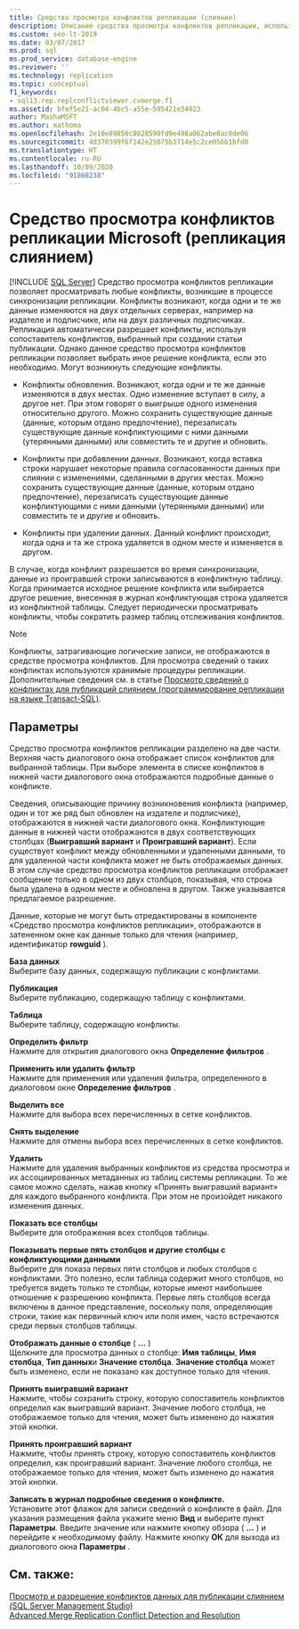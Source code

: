 ```yaml
---
title: Средство просмотра конфликтов репликации (слияние)
description: Описание средства просмотра конфликтов репликации, используемого для репликации слиянием в SQL Server.
ms.custom: seo-lt-2019
ms.date: 03/07/2017
ms.prod: sql
ms.prod_service: database-engine
ms.reviewer: ''
ms.technology: replication
ms.topic: conceptual
f1_keywords:
- sql13.rep.replconflictviewer.cvmerge.f1
ms.assetid: bfef5e21-ac04-4bc5-a55e-595421e34923
author: MashaMSFT
ms.author: mathoma
ms.openlocfilehash: 2e10e89850c8028590fd9e498a062abe0ac0de06
ms.sourcegitcommit: 4d370399f6f142e25075b3714e5c2ce056b1bfd0
ms.translationtype: HT
ms.contentlocale: ru-RU
ms.lasthandoff: 10/09/2020
ms.locfileid: "91868238"
---
```

# <a name="microsoft-replication-conflict-viewer-merge-replication"></a>Средство просмотра конфликтов репликации Microsoft (репликация слиянием)
 [!INCLUDE [SQL Server](../../includes/applies-to-version/sqlserver.md)]
  Средство просмотра конфликтов репликации позволяет просматривать любые конфликты, возникшие в процессе синхронизации репликации. Конфликты возникают, когда одни и те же данные изменяются на двух отдельных серверах, например на издателе и подписчике, или на двух различных подписчиках. Репликация автоматически разрешает конфликты, используя сопоставитель конфликтов, выбранный при создании статьи публикации. Однако данное средство просмотра конфликтов репликации позволяет выбрать иное решение конфликта, если это необходимо. Могут возникнуть следующие конфликты.  
  
-   Конфликты обновления. Возникают, когда одни и те же данные изменяются в двух местах. Одно изменение вступает в силу, а другое нет. При этом говорят о выигрыше одного изменения относительно другого. Можно сохранить существующие данные (данные, которым отдано предпочтение), перезаписать существующие данные конфликтующими с ними данными (утерянными данными) или совместить те и другие и обновить.  
  
-   Конфликты при добавлении данных. Возникают, когда вставка строки нарушает некоторые правила согласованности данных при слиянии с изменениями, сделанными в других местах. Можно сохранить существующие данные (данные, которым отдано предпочтение), перезаписать существующие данные конфликтующими с ними данными (утерянными данными) или совместить те и другие и обновить.  
  
-   Конфликты при удалении данных. Данный конфликт происходит, когда одна и та же строка удаляется в одном месте и изменяется в другом.  
  
 В случае, когда конфликт разрешается во время синхронизации, данные из проигравшей строки записываются в конфликтную таблицу. Когда принимается исходное решение конфликта или выбирается другое решение, внесенная в журнал конфликтующая строка удаляется из конфликтной таблицы. Следует периодически просматривать конфликты, чтобы сократить размер таблиц отслеживания конфликтов.  
  
> [!NOTE]  
>  Конфликты, затрагивающие логические записи, не отображаются в средстве просмотра конфликтов. Для просмотра сведений о таких конфликтах используются хранимые процедуры репликации. Дополнительные сведения см. в статье [Просмотр сведений о конфликтах для публикаций слиянием &#40;программирование репликации на языке Transact-SQL&#41;](./view-and-resolve-data-conflicts-for-merge-publications.md).  
  
## <a name="options"></a>Параметры  
 Средство просмотра конфликтов репликации разделено на две части. Верхняя часть диалогового окна отображает список конфликтов для выбранной таблицы. При выборе элемента в списке конфликтов в нижней части диалогового окна отображаются подробные данные о конфликте.  
  
 Сведения, описывающие причину возникновения конфликта (например, один и тот же ряд был обновлен на издателе и подписчике), отображаются в нижней части диалогового окна. Конфликтующие данные в нижней части отображаются в двух соответствующих столбцах (**Выигравший вариант** и **Проигравший вариант**). Если существует конфликт между обновленными и удаленными данными, то для удаленной части конфликта может не быть отображаемых данных. В этом случае средство просмотра конфликтов репликации отображает сообщение только в одном из двух столбцов, показывая, что строка была удалена в одном месте и обновлена в другом. Также указывается предлагаемое разрешение.  
  
 Данные, которые не могут быть отредактированы в компоненте «Средство просмотра конфликтов репликации», отображаются в затененном окне как данные только для чтения (например, идентификатор **rowguid** ).  
  
 **База данных**  
 Выберите базу данных, содержащую публикации с конфликтами.  
  
 **Публикация**  
 Выберите публикацию, содержащую таблицу с конфликтами.  
  
 **Таблица**  
 Выберите таблицу, содержащую конфликты.  
  
 **Определить фильтр**  
 Нажмите для открытия диалогового окна **Определение фильтров** .  
  
 **Применить или удалить фильтр**  
 Нажмите для применения или удаления фильтра, определенного в диалоговом окне **Определение фильтров** .  
  
 **Выделить все**  
 Нажмите для выбора всех перечисленных в сетке конфликтов.  
  
 **Снять выделение**  
 Нажмите для отмены выбора всех перечисленных в сетке конфликтов.  
  
 **Удалить**  
 Нажмите для удаления выбранных конфликтов из средства просмотра и их ассоциированных метаданных из таблиц системы репликации. То же самое можно сделать, нажав кнопку «Принять выигравший вариант» для каждого выбранного конфликта. При этом не произойдет никакого изменения данных.  
  
 **Показать все столбцы**  
 Выберите для отображения всех столбцов таблицы.  
  
 **Показывать первые пять столбцов и другие столбцы с конфликтующими данными**  
 Выберите для показа первых пяти столбцов и любых столбцов с конфликтами. Это полезно, если таблица содержит много столбцов, но требуется видеть только те столбцы, которые имеют наибольшее отношение к разрешению конфликта. Первые пять столбцов всегда включены в данное представление, поскольку поля, определяющие строки, такие как первичный ключ или поля имен, часто встречаются среди первых столбцов таблицы.  
  
 **Отображать данные о столбце** ( **…** )  
 Щелкните для просмотра данных о столбце: **Имя таблицы**, **Имя столбца**, **Тип данных**и **Значение столбца**. **Значение столбца** может быть изменено, если не показано как доступное только для чтения.  
  
 **Принять выигравший вариант**  
 Нажмите, чтобы сохранить строку, которую сопоставитель конфликтов определил как выигравший вариант. Значение любого столбца, не отображаемое только для чтения, может быть изменено до нажатия этой кнопки.  
  
 **Принять проигравший вариант**  
 Нажмите, чтобы принять строку, которую сопоставитель конфликтов определил, как проигравший вариант. Значение любого столбца, не отображаемое только для чтения, может быть изменено до нажатия этой кнопки.  
  
 **Записать в журнал подробные сведения о конфликте.**  
 Установите этот флажок для записи сведений о конфликте в файл. Для указания размещения файла укажите меню **Вид** и выберите пункт **Параметры**. Введите значение или нажмите кнопку обзора ( **...** ) и перейдите к необходимому файлу. Нажмите кнопку **ОК** для выхода из диалогового окна **Параметры** .  
  
## <a name="see-also"></a>См. также:  
 [Просмотр и разрешение конфликтов данных для публикации слиянием (SQL Server Management Studio)](../../relational-databases/replication/view-and-resolve-data-conflicts-for-merge-publications.md)   
 [Advanced Merge Replication Conflict Detection and Resolution](../../relational-databases/replication/merge/advanced-merge-replication-conflict-detection-and-resolution.md)  
  
